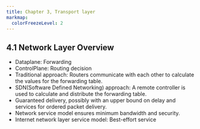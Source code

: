 ```yaml
---
title: Chapter 3, Transport layer
markmap:
  colorFreezeLevel: 2
---
```


## 4.1 Network Layer Overview
- Dataplane: Forwarding
- ControlPlane: Routing decision
- Traditional approach: Routers communicate with each other to calculate the values for the forwarding table.
- SDN(Software Defined Networking) approach: A remote controller is used to calculate and distribute the forwarding table.
- Guaranteed delivery, possibly with an upper bound on delay and services for ordered packet delivery.
- Network service model ensures minimum bandwidth and security.
- Internet network layer service model: Best-effort service

